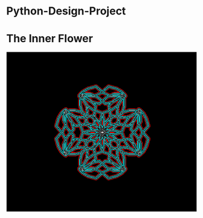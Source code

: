 # Python-Design-Project
<h1>The Inner Flower</h1>
<img src="https://github.com/rubyboon/Python-Design-Project/blob/master/The%20Inner%20Flower.PNG">
